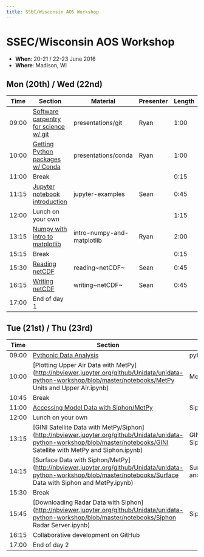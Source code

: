 ```yaml
---
title: SSEC/Wisconsin AOS Workshop
---
```

# SSEC/Wisconsin AOS Workshop

-   **When**: 20-21 / 22-23 June 2016
-   **Where**: Madison, WI

## Mon (20th) / Wed (22nd)

|  Time | Section                                      | Material                    | Presenter   | Length |
|--------|----------------------------------------------|-----------------------------|----------------|-----------|
| 09:00 | [Software carpentry for science w/ git](https://github.com/Unidata/unidata-python-workshop/blob/master/presentations/git.md) | presentations/git | Ryan | 1:00 |
| 10:00 | [Getting Python packages w/ Conda](https://github.com/Unidata/unidata-python-workshop/blob/master/presentations/conda.md) |     presentations/conda | Ryan | 1:00 |
| 11:00 | Break | | | 0:15 |
| 11:15 | [Jupyter notebook introduction](http://nbviewer.jupyter.org/github/Unidata/unidata-python-workshop/tree/master/notebooks/jupyter-examples) | jupyter-examples | Sean | 0:45 |
| 12:00 | Lunch on your own | | | 1:15 |
| 13:15 | [Numpy with intro to matplotlib](http://nbviewer.jupyter.org/github/Unidata/unidata-python-workshop/blob/master/notebooks/intro-numpy-and-matplotlib.ipynb) | intro-numpy-and-matplotlib | Ryan | 2:00 |
| 15:15 | Break | | | 0:15 |
| 15:30 | [Reading netCDF](http://nbviewer.jupyter.org/github/Unidata/unidata-python-workshop/blob/master/notebooks/netCDF-Reading.ipynb) | reading~netCDF~ | Sean | 0:45 |
| 16:15 | [Writing netCDF](http://nbviewer.jupyter.org/github/Unidata/unidata-python-workshop/blob/master/notebooks/netCDF-Writing.ipynb) | writing~netCDF~ | Sean | 0:45 |
| 17:00 | End of day 1 | | | |

## Tue (21st) / Thu (23rd)

|  Time | Section                                      | Material                    | Presenter   | Length |
|--------|----------------------------------------------|-----------------------------|----------------|-----------|
| 09:00 | [Pythonic Data Analysis](http://nbviewer.jupyter.org/github/Unidata/unidata-python-workshop/blob/master/notebooks/pythonic-data-analysis.ipynb) | pythonic-data-analysis | Ryan | 1:00 |
| 10:00 | [Plotting Upper Air Data with MetPy](http://nbviewer.jupyter.org/github/Unidata/unidata-python-workshop/blob/master/notebooks/MetPy Units and Upper Air.ipynb) | MetPy Units and Upper Air | Ryan | 0:45 |
| 10:45 | Break  | | | 0:15 |
| 11:00 | [Accessing Model Data with Siphon/MetPy](http://nbviewer.jupyter.org/github/Unidata/unidata-python-workshop/blob/master/notebooks/Siphon_Cartopy_MetPy_HRRR.ipynb) | Siphon_Cartopy_MetPy_HRRR | Sean | 1:00 |
| 12:00 | Lunch on your own | | | 1:15 |
| 13:15 | [GINI Satellite Data with MetPy/Siphon](http://nbviewer.jupyter.org/github/Unidata/unidata-python-workshop/blob/master/notebooks/GINI Satellite with MetPy and Siphon.ipynb) | GINI Satellite with MetPy and Siphon | Ryan | 1:00 |
| 14:15 | [Surface Data with Siphon/MetPy](http://nbviewer.jupyter.org/github/Unidata/unidata-python-workshop/blob/master/notebooks/Surface Data with Siphon and MetPy.ipynb) | Surface Data with Siphon and MetPy | Sean | 1:15 |
| 15:30 | Break | | | 0:15 |
| 15:45 | [Downloading Radar Data with Siphon](http://nbviewer.jupyter.org/github/Unidata/unidata-python-workshop/blob/master/notebooks/Siphon Radar Server.ipynb) | Siphon Radar Server | Ryan | 0:30 |
| 16:15 | Collaborative development on GitHub | | Sean | 0:45 |
| 17:00 | End of day 2 | | | |

